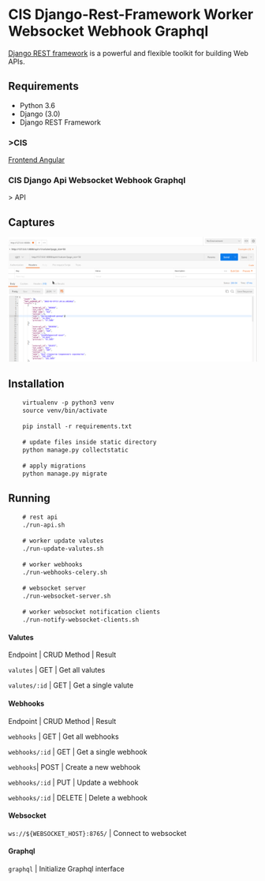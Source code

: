 # CIS Django-Rest-Framework Worker Websocket Webhook Graphql
[Django REST framework](http://www.django-rest-framework.org/) is a powerful and flexible toolkit for building Web APIs.

## Requirements
- Python 3.6
- Django (3.0)
- Django REST Framework


### \>CIS

[Frontend Angular](https://github.com/dguard/cis-frontend-angular)


### CIS Django Api Websocket Webhook Graphql

\> API


## Captures
<p align="center">
  <img src="/captures/postman-api-v1.png" alt="screenshot" />
</p>


## Installation
```
    virtualenv -p python3 venv
    source venv/bin/activate

    pip install -r requirements.txt

    # update files inside static directory
    python manage.py collectstatic

    # apply migrations
    python manage.py migrate
```

## Running
```
    # rest api
    ./run-api.sh

    # worker update valutes
    ./run-update-valutes.sh

    # worker webhooks
    ./run-webhooks-celery.sh

    # websocket server
    ./run-websocket-server.sh

    # worker websocket notification clients
    ./run-notify-websocket-clients.sh
```


#### Valutes

Endpoint | CRUD Method | Result

`valutes` | GET | Get all valutes

`valutes/:id` | GET | Get a single valute


#### Webhooks

Endpoint | CRUD Method | Result

`webhooks` | GET | Get all webhooks

`webhooks/:id` | GET | Get a single webhook

`webhooks`| POST | Create a new webhook

`webhooks/:id` | PUT | Update a webhook

`webhooks/:id` | DELETE | Delete a webhook

#### Websocket
`ws://${WEBSOCKET_HOST}:8765/` | Connect to websocket


#### Graphql
`graphql` | Initialize Graphql interface
